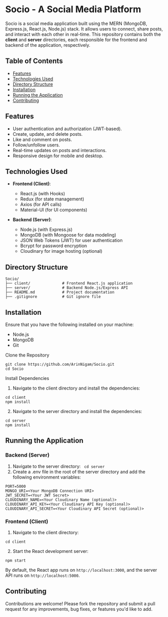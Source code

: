 # Socio - A Social Media Platform

Socio is a social media application built using the MERN (MongoDB, Express.js, React.js, Node.js) stack. It allows users to connect, share posts, and interact with each other in real-time. This repository contains both the **client** and **server** directories, each responsible for the frontend and backend of the application, respectively.

## Table of Contents

- [Features](#features)
- [Technologies Used](#technologies-used)
- [Directory Structure](#directory-structure)
- [Installation](#installation)
- [Running the Application](#running-the-application)
- [Contributing](#contributing)


## Features

- User authentication and authorization (JWT-based).
- Create, update, and delete posts.
- Like and comment on posts.
- Follow/unfollow users.
- Real-time updates on posts and interactions.
- Responsive design for mobile and desktop.

## Technologies Used

- **Frontend (Client)**:
  - React.js (with Hooks)
  - Redux (for state management)
  - Axios (for API calls)
  - Material-UI (for UI components)
  
- **Backend (Server)**:
  - Node.js (with Express.js)
  - MongoDB (with Mongoose for data modeling)
  - JSON Web Tokens (JWT) for user authentication
  - Bcrypt for password encryption
  - Cloudinary for image hosting (optional)

## Directory Structure

```plaintext
Socio/
├── client/              # Frontend React.js application
├── server/              # Backend Node.js/Express API
├── README.md            # Project documentation
├── .gitignore           # Git ignore file
```

## Installation
Ensure that you have the following installed on your machine:

- Node.js
- MongoDB
- Git

Clone the Repository
```
git clone https://github.com/ArinNigam/Socio.git
cd Socio
```

Install Dependencies
1. Navigate to the client directory and install the dependencies:
```
cd client
npm install
```
2. Navigate to the server directory and install the dependencies:
```
cd server
npm install
```

## Running the Application
### Backend (Server)

1. Navigate to the server directory:
  ``` cd server```
2. Create a .env file in the root of the server directory and add the following environment variables:
```
PORT=5000
MONGO_URI=<Your MongoDB Connection URI>
JWT_SECRET=<Your JWT Secret>
CLOUDINARY_NAME=<Your Cloudinary Name (optional)>
CLOUDINARY_API_KEY=<Your Cloudinary API Key (optional)>
CLOUDINARY_API_SECRET=<Your Cloudinary API Secret (optional)>
```

### Frontend (Client)
1. Navigate to the client directory:
```
cd client
```
2. Start the React development server:
```
npm start
```
By default, the React app runs on ```http://localhost:3000```, and the server API runs on ```http://localhost:5000```.

## Contributing
Contributions are welcome! Please fork the repository and submit a pull request for any improvements, bug fixes, or features you'd like to add.


